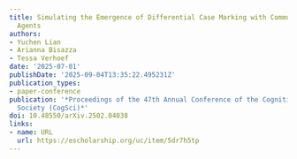 ```yaml
---
title: Simulating the Emergence of Differential Case Marking with Communicating Neural-Network
  Agents
authors:
- Yuchen Lian
- Arianna Bisazza
- Tessa Verhoef
date: '2025-07-01'
publishDate: '2025-09-04T13:35:22.495231Z'
publication_types:
- paper-conference
publication: '*Proceedings of the 47th Annual Conference of the Cognitive Science
  Society (CogSci)*'
doi: 10.48550/arXiv.2502.04038
links:
- name: URL
  url: https://escholarship.org/uc/item/5dr7h5tp
---
```

